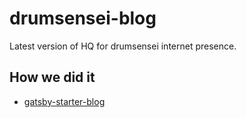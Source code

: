 # drumsensei-blog

Latest version of HQ for drumsensei internet presence.


## How we did it

- [gatsby-starter-blog](https://github.com/gatsbyjs/gatsby-starter-blog)
